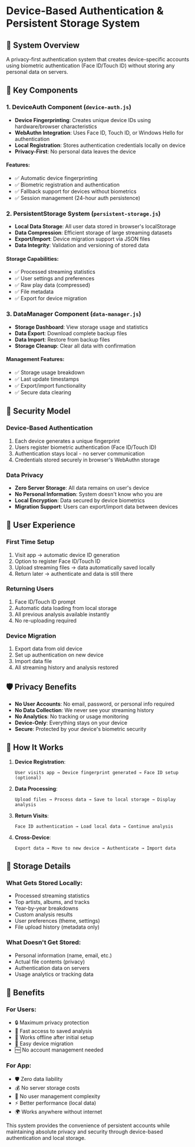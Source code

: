 # Device-Based Authentication & Persistent Storage System

## 🎯 **System Overview**

A privacy-first authentication system that creates device-specific accounts using biometric authentication (Face ID/Touch ID) without storing any personal data on servers.

## 🔧 **Key Components**

### 1. **DeviceAuth Component** (`device-auth.js`)
- **Device Fingerprinting**: Creates unique device IDs using hardware/browser characteristics
- **WebAuthn Integration**: Uses Face ID, Touch ID, or Windows Hello for authentication
- **Local Registration**: Stores authentication credentials locally on device
- **Privacy-First**: No personal data leaves the device

#### Features:
- ✅ Automatic device fingerprinting
- ✅ Biometric registration and authentication
- ✅ Fallback support for devices without biometrics
- ✅ Session management (24-hour auth persistence)

### 2. **PersistentStorage System** (`persistent-storage.js`)
- **Local Data Storage**: All user data stored in browser's localStorage
- **Data Compression**: Efficient storage of large streaming datasets
- **Export/Import**: Device migration support via JSON files
- **Data Integrity**: Validation and versioning of stored data

#### Storage Capabilities:
- ✅ Processed streaming statistics
- ✅ User settings and preferences  
- ✅ Raw play data (compressed)
- ✅ File metadata
- ✅ Export for device migration

### 3. **DataManager Component** (`data-manager.js`)
- **Storage Dashboard**: View storage usage and statistics
- **Data Export**: Download complete backup files
- **Data Import**: Restore from backup files
- **Storage Cleanup**: Clear all data with confirmation

#### Management Features:
- ✅ Storage usage breakdown
- ✅ Last update timestamps
- ✅ Export/import functionality
- ✅ Secure data clearing

## 🔐 **Security Model**

### **Device-Based Authentication**
1. Each device generates a unique fingerprint
2. Users register biometric authentication (Face ID/Touch ID)
3. Authentication stays local - no server communication
4. Credentials stored securely in browser's WebAuthn storage

### **Data Privacy**
- **Zero Server Storage**: All data remains on user's device
- **No Personal Information**: System doesn't know who you are
- **Local Encryption**: Data secured by device biometrics
- **Migration Support**: Users can export/import data between devices

## 📱 **User Experience**

### **First Time Setup**
1. Visit app → automatic device ID generation
2. Option to register Face ID/Touch ID
3. Upload streaming files → data automatically saved locally
4. Return later → authenticate and data is still there

### **Returning Users**
1. Face ID/Touch ID prompt
2. Automatic data loading from local storage  
3. All previous analysis available instantly
4. No re-uploading required

### **Device Migration**
1. Export data from old device
2. Set up authentication on new device
3. Import data file
4. All streaming history and analysis restored

## 🛡️ **Privacy Benefits**

- **No User Accounts**: No email, password, or personal info required
- **No Data Collection**: We never see your streaming history
- **No Analytics**: No tracking or usage monitoring
- **Device-Only**: Everything stays on your device
- **Secure**: Protected by your device's biometric security

## 🔄 **How It Works**

1. **Device Registration**:
   ```
   User visits app → Device fingerprint generated → Face ID setup (optional)
   ```

2. **Data Processing**:
   ```
   Upload files → Process data → Save to local storage → Display analysis
   ```

3. **Return Visits**:
   ```
   Face ID authentication → Load local data → Continue analysis
   ```

4. **Cross-Device**:
   ```
   Export data → Move to new device → Authenticate → Import data
   ```

## 💾 **Storage Details**

### **What Gets Stored Locally**:
- Processed streaming statistics
- Top artists, albums, and tracks
- Year-by-year breakdowns
- Custom analysis results
- User preferences (theme, settings)
- File upload history (metadata only)

### **What Doesn't Get Stored**:
- Personal information (name, email, etc.)
- Actual file contents (privacy)
- Authentication data on servers
- Usage analytics or tracking data

## 🎉 **Benefits**

### **For Users**:
- 🔒 Maximum privacy protection
- 🚀 Fast access to saved analysis
- 📱 Works offline after initial setup
- 🔄 Easy device migration
- 🆓 No account management needed

### **For App**:
- 🛡️ Zero data liability
- 💰 No server storage costs
- 🔧 No user management complexity
- ⚡ Better performance (local data)
- 🌍 Works anywhere without internet

This system provides the convenience of persistent accounts while maintaining absolute privacy and security through device-based authentication and local storage.